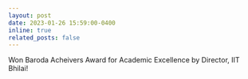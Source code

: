 ```yaml
---
layout: post
date: 2023-01-26 15:59:00-0400
inline: true
related_posts: false
---
```


Won Baroda Acheivers Award for Academic Excellence by Director, IIT Bhilai!

